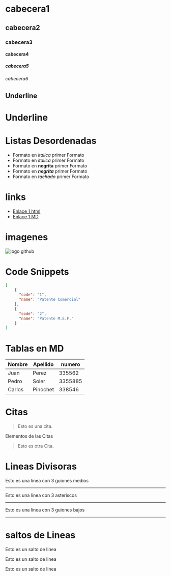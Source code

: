 # cabecera1
## cabecera2
### cabecera3
#### cabecera4
##### cabecera5
###### cabecera6


Underline 
------

Underline
=======

# Listas Desordenadas
 - Formato en *italica* primer Formato
 - Formato en _italica_ primer Formato
 - Formato en **negrita** primer Formato
 - Formato en __*negrita*__ primer Formato
 - Formato en ~~*tachado*~~ primer Formato

 # links
- <a href="http://www.google.com">Enlace 1 html</a>
- [Enlace 1 MD](http://www.google.com)

# imagenes
![logo github](https://cdn4.iconfinder.com/data/icons/bettericons/354/github-100.png)

# Code Snippets

````JSON
[
    {
      "code": "1",
      "name": "Patente Comercial"
    },
    {
      "code": "2",
      "name": "Patente M.E.F."
    }
]
````
 

#  Tablas en MD


| Nombre | Apellido | numero |
|--------|----------|--------|
|Juan    | Perez    | 335562    |
|Pedro    | Soler    | 3355885    |
|Carlos    | Pinochet    | 338546    |

# Citas

> Esto es una cita.

Elementos de las Citas

> Esto es otra Cita.

# Lineas Divisoras

Esto es una linea con 3 guiones medios

---

Esto es una linea con 3 asteriscos
***

Esto es una linea con 3 guiones bajos
___

# saltos de Lineas

Esto es un salto de linea

Esto es un salto de linea

Esto es un salto de linea